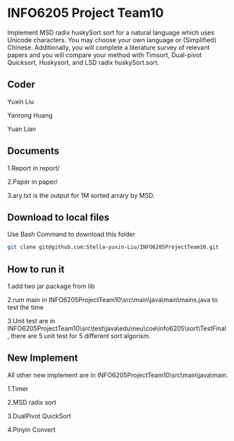 # INFO6205 Project Team10

Implement MSD radix huskySort.sort for a natural language which uses Unicode characters. 
You may choose your own language or (Simplified) Chinese. Additionally, you will complete a 
literature survey of relevant papers and you will compare your method with Timsort, Dual-pivot 
Quicksort, Huskysort, and LSD radix huskySort.sort. 


## Coder

Yuxin Liu

Yanrong Huang

Yuan Lian


## Documents
1.Report in report/

2.Paper in paper/

3.ary.txt is the output for 1M sorted arrary by MSD.


## Download to local files

Use Bash Command to download this folder

```bash
git clone git@github.com:Stella-yuxin-Liu/INFO6205ProjectTeam10.git
```
## How to run it
1.add two jar package from lib

2.rum main in INFO6205ProjectTeam10\src\main\java\main\mains.java to test the time

3.Unit test are in INFO6205ProjectTeam10\src\test\java\edu\neu\coe\info6205\sort\TestFinal , there are 5 unit test for 5 different sort algorism.

## New Implement
All other new implement are in INFO6205ProjectTeam10\src\main\java\main. 

1.Timer

2.MSD radix sort

3.DualPivot QuickSort

4.Pinyin Convert

